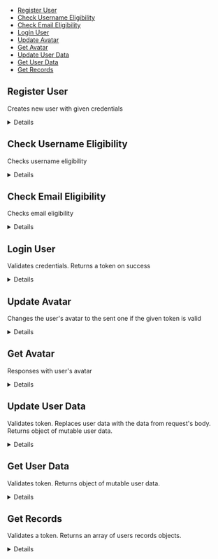 - [Register User](#register-user)
- [Check Username Eligibility](#check-username-eligibility)
- [Check Email Eligibility](#check-email-eligibility)
- [Login User](#login-user)
- [Update Avatar](#update-avatar)
- [Get Avatar](#get-avatar)
- [Update User Data](#update-user-data)
- [Get User Data](#get-user-data)
- [Get Records](#get-records)

**Register User**
----
Creates new user with given credentials

<details>

* **URL**

  /register

* **Method:**

  `POST`

* **Headers:**

  `'Content-Type': 'application/json'`

* **URL Params**

   None

* **Query Params**

   None

* **Data Params**

    ```typescript
      {
        email: string;
        username: string;
        password: string;
        adminPassword?: string;
      }
    ```

* **Success Response:**

    * **Code:** 201 CREATED <br />
      **Content:**
      ```json
        {
           "token": "eyJhbGciOiJIUzI1NiIsInR5cCI6IkpXVCJ9.eyJ1c2VyX2lkIjoiNjNkM2UwN2I0MjAyZTVmNWJlMzMyZGU1IiwicGFzc3dvcmQiOiJyc2Nsb25lIiwiaWF0IjoxNjc0ODI5OTQ3LCJleHAiOjE2NzQ4NTE1NDd9.WGbXvAV02oPqZx6awbR53Lw3TSksZBWH6Ja-tT2hO58"
         }
      ```

* **Error Response:**

    * **Code:** 400 BAD REQUEST <br />
      **Content:**

      Invalid input: "email", "password" and "username" are required

  OR

    * **Code:** 409 CONFLICT <br />
      **Content:**

      A user with this email address already exists

  OR

    * **Code:** 422 UNPROCESSABLE ENTITY <br />
      **Content:**

      Username is already taken

  OR

    * **Code:** 401 UNAUTHORIZED <br />
      **Content:**

      Invalid admin password

* **Notes:**

  None

</details>

**Check Username Eligibility**
----
Checks username eligibility

<details>

* **URL**

  /register/check-username

* **Method:**

  `POST`

* **Headers:**

  `'Content-Type': 'application/json'`

* **URL Params**

  None

* **Query Params**

  None

* **Data Params**

    ```typescript
      {
        username: string;
      }
    ```

* **Success Response:**

    * **Code:** 200 OK <br />
      **Content:**
      None

* **Error Response:**

    * **Code:** 400 BAD REQUEST <br />
      **Content:**

      Invalid input: "username" is required

  OR

    * **Code:** 422 UNPROCESSABLE ENTITY <br />
      **Content:**

      Username is already taken

* **Notes:**

  None

</details>

**Check Email Eligibility**
----
Checks email eligibility

<details>

* **URL**

  /register/check-email

* **Method:**

  `POST`

* **Headers:**

  `'Content-Type': 'application/json'`

* **URL Params**

  None

* **Query Params**

  None

* **Data Params**

    ```typescript
      {
        email: string;
      }
    ```

* **Success Response:**

    * **Code:** 200 OK <br />
      **Content:**
      None

* **Error Response:**

    * **Code:** 400 BAD REQUEST <br />
      **Content:**

      Invalid input: "email" is required

  OR

    * **Code:** 409 CONFLICT <br />
      **Content:**

      A user with this email address already exists

* **Notes:**

  None

</details>

**Login User**
----
Validates credentials. Returns a token on success

<details>

* **URL**

  /login

* **Method:**

  `POST`

* **Headers:**

  `'Content-Type': 'application/json'`

* **URL Params**

  None

* **Query Params**

  None

* **Data Params**

    ```typescript
      {
        login: string;
        password: string;
        adminPassword?: string;
      }
    ```

* **Success Response:**

    * **Code:** 200 OK <br />
      **Content:**
      ```json
        {
           "token": "eyJhbGciOiJIUzI1NiIsInR5cCI6IkpXVCJ9.eyJ1c2VyX2lkIjoiNjNkM2UwN2I0MjAyZTVmNWJlMzMyZGU1IiwicGFzc3dvcmQiOiJyc2Nsb25lIiwiaWF0IjoxNjc0ODI5OTQ3LCJleHAiOjE2NzQ4NTE1NDd9.WGbXvAV02oPqZx6awbR53Lw3TSksZBWH6Ja-tT2hO58"
         }
      ```

* **Error Response:**

    * **Code:** 400 BAD REQUEST <br />
      **Content:**

      Invalid input: "password" and "login" are required

  OR

    * **Code:** 404 NOT FOUND <br />
      **Content:**

      User with this "password" and "login" was not found

  OR

    * **Code:** 401 UNAUTHORIZED <br />
      **Content:**

      Invalid admin password

* **Notes:**

  None

</details>

**Update Avatar**
----
Changes the user's avatar to the sent one if the given token is valid

<details>

* **URL**

  /avatar

* **Method:**

  `PATCH`

* **Headers:**

  `'Content-Type': 'multipart/form-data'`

  `'x-access-token': ${token}`

* **URL Params**

  **Unrequired:**
  `username=[string]`

* **Query Params**

  None

* **Data Params**

    ```typescript
      {
        file: Binary;
      }
    ```

* **Success Response:**

    * **Code:** 200 OK <br />
      **Content:**
        None

* **Error Response:**

    * **Code:** 403 FORBIDDEN <br />
      **Content:**

      A token is required for authentication

  OR

    * **Code:** 401 UNAUTHORIZED <br />
      **Content:**

      Invalid Token

  OR

    * **Code:** 401 UNAUTHORIZED <br />
      **Content:**

      You don't have rights to do that

  OR

    * **Code:** 404 NOT FOUND <br />
      **Content:**

      User with this "nickname" not found

* **Notes:**

   * Request must be sent using the [multipart/form-data](https://developer.mozilla.org/en-US/docs/Web/API/FormData) content-type. See test-pages/uploadImage.html

   * Only admin users can use "nickname" in url params to update other user's avatar

</details>

**Get Avatar**
----
Responses with user's avatar

<details>

* **URL**

  /avatar/:username

* **Method:**

  `GET`

* **Headers:**

  None

* **URL Params**

   **Required:**

  `username=[string]`

* **Query Params**

  None

* **Data Params**

  None

* **Success Response:**

    * **Code:** 200 OK <br />
      **Content:**
      ```
        image/png, image/jpg (chunked)
      ```

* **Error Response:**

    * **Code:** 400 BAD REQUEST <br />
      **Content:**

      Invalid input: "username" is required

  OR

    * **Code:** 404 NOT FOUND <br />
      **Content:**

      User with this "username" not found

* **Notes:**

  None

</details>

**Update User Data**
----
Validates token. Replaces user data with the data from request's body. Returns object of mutable user data.

<details>

* **URL**

  /user

* **Method:**

  `PATCH`

* **Headers:**

  `'Content-Type': 'application/json'`

  `'x-access-token': ${token}`

* **URL Params**

  **Unrequired:**
  `username=[string]`

* **Query Params**

  None

* **Data Params**

    ```typescript
      {
        language?: string;
        levelFlexbox?: number;
      }
    ```

* **Success Response:**

    * **Code:** 200 OK <br />
      **Content:**
      ```json
        {
           "language": "en-us",
           "levelFlexbox": "1"
        }
      ```

* **Error Response:**

    * **Code:** 403 FORBIDDEN <br />
      **Content:**

      A token is required for authentication

  OR

    * **Code:** 401 UNAUTHORIZED <br />
      **Content:**

      Invalid Token

  OR

    * **Code:** 401 UNAUTHORIZED <br />
      **Content:**

      You don't have rights to do that

* **Notes:**

  * Only admin users can use "nickname" in url params to update other user's data

</details>

**Get User Data**
----
Validates token. Returns object of mutable user data.

<details>

* **URL**

  /user

* **Method:**

  `GET`

* **Headers:**

  `'x-access-token': ${token}`

* **URL Params**

  **Unrequired:**
  `username=[string]`

* **Query Params**

  None

* **Data Params**

  None

* **Success Response:**

    * **Code:** 200 OK <br />
      **Content:**
      ```json
        {
           "language": "en-us",
           "levelFlexbox": "1"
        }
      ```

* **Error Response:**

    * **Code:** 403 FORBIDDEN <br />
      **Content:**
  
      A token is required for authentication

  OR

    * **Code:** 401 UNAUTHORIZED <br />
      **Content:**

      Invalid Token

  OR

    * **Code:** 401 UNAUTHORIZED <br />
      **Content:**

      You don't have rights to do that

* **Notes:**

    * Only admin users can use "nickname" in url params to get other user's data

</details>

**Get Records**
----
Validates a token. Returns an array of users records objects.

<details>

* **URL**

  /records

* **Method:**

  `GET`

* **Headers:**

  `'x-access-token': ${token}`

* **URL Params**

  None

* **Query Params**

  **Unrequired:**
    * `page = [number]`
    * `limit = [number]`
    * `sort = 'username' | 'levelFlexbox'`
    * `order = -1 | 1 | 'asc' | 'ascending' | 'desc' | 'descending'`

* **Data Params**

  None

* **Success Response:**

    * **Code:** 200 OK <br />
      **Content:**
      ```json
        [  
           {
           "username": "aaa",
           "levelFlexbox": 3
           }, {
           "username": "bbb",
           "levelFlexbox": 1
           }, {
           "username": "ccc",
           "levelFlexbox": 8
           }, {
           "username": "ddd",
           "levelFlexbox": 5
           }, {
           "username": "eee",
           "levelFlexbox": 12
           }, {
           "username": "fff",
           "levelFlexbox": 2
           }, {
           "username": "ggg",
           "levelFlexbox": 6
           }, {
           "username": "hhh",
           "levelFlexbox": 1
           }, {
           "username": "iii",
           "levelFlexbox": 1
           }, {
           "username": "jjj",
           "levelFlexbox": 9
           }, {
           "username": "kkk",
           "levelFlexbox": 5
           }
        ]
      ```

* **Error Response:**

    * **Code:** 403 FORBIDDEN <br />
      **Content:**

      A token is required for authentication

  OR

    * **Code:** 401 UNAUTHORIZED <br />
      **Content:**

      Invalid Token

* **Notes:**

    None

</details>